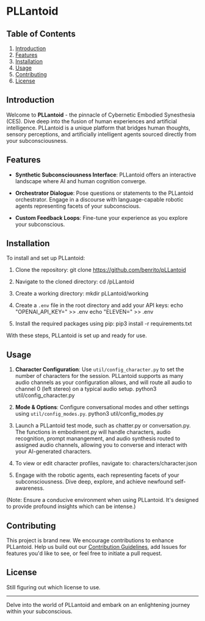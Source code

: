 # PLLantoid
 
## Table of Contents

1. [Introduction](#introduction)
2. [Features](#features)
3. [Installation](#installation)
4. [Usage](#usage)
5. [Contributing](#contributing)
6. [License](#license)

## Introduction
Welcome to **PLLantoid** - the pinnacle of Cybernetic Embodied Synesthesia (CES). Dive deep into the fusion of human experiences and artificial intelligence. PLLantoid is a unique platform that bridges human thoughts, sensory perceptions, and artificially intelligent agents sourced directly from your subconsciousness.

## Features
- **Synthetic Subconsciousness Interface**: PLLantoid offers an interactive landscape where AI and human cognition converge.
  
- **Orchestrator Dialogue**: Pose questions or statements to the PLLantoid orchestrator. Engage in a discourse with language-capable robotic agents representing facets of your subconscious.

- **Custom Feedback Loops**: Fine-tune your experience as you explore your subconscious.

## Installation

To install and set up PLLantoid:

1. Clone the repository:
git clone https://github.com/benrito/pLLantoid


2. Navigate to the cloned directory:
cd /pLLantoid


3. Create a working directory:
mkdir pLLantoid/working


4. Create a `.env` file in the root directory and add your API keys:
echo "OPENAI_API_KEY=<your-key>" >> .env
echo "ELEVEN=<your-key>" >> .env


5. Install the required packages using pip:
pip3 install -r requirements.txt


With these steps, PLLantoid is set up and ready for use.

## Usage

1. **Character Configuration**: Use `util/config_character.py` to set the number of characters for the session. PLLantoid supports as many audio channels as your configuration allows, and will route all audio to channel 0 (left stereo) on a typical audio setup.
python3 util/config_character.py


2. **Mode & Options**: Configure conversational modes and other settings using `util/config_modes.py`.
python3 util/config_modes.py


3. Launch a PLLantoid test mode, such as chatter.py or conversation.py. The functions in embodiment.py will handle characters, audio recognition, prompt manangement, and audio synthesis routed to assigned audio channels, allowing you to converse and interact with your AI-generated characters.

4. To view or edit character profiles, navigate to:
characters/character.json

5. Engage with the robotic agents, each representing facets of your subconsciousness. Dive deep, explore, and achieve newfound self-awareness.

(Note: Ensure a conducive environment when using PLLantoid. It's designed to provide profound insights which can be intense.)

## Contributing
This project is brand new. We encourage contributions to enhance PLLantoid. Help us build out our [Contribution Guidelines](LINK_TO_CONTRIBUTING.md), add Issues for features you'd like to see, or feel free to initiate a pull request.

## License
Still figuring out which license to use.

---

Delve into the world of PLLantoid and embark on an enlightening journey within your subconscious.

